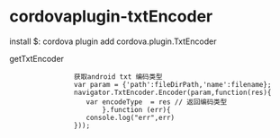 # cordovaplugin-txtEncoder


install $: cordova plugin add cordova.plugin.TxtEncoder


getTxtEncoder 


                    获取android txt 编码类型 
                    var param = {'path':fileDirPath,'name':filename};
                    navigator.TxtEncoder.Encoder(param,function(res){
                       var encodeType  = res // 返回编码类型
                           }.function (err){
                       console.log("err",err)
                    }));
